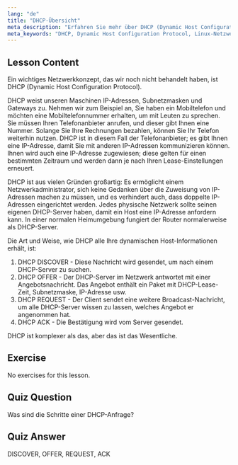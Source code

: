 ```yaml
---
lang: "de"
title: "DHCP-Übersicht"
meta_description: "Erfahren Sie mehr über DHCP (Dynamic Host Configuration Protocol) in Linux. Verstehen Sie, wie DHCP IP-Adressen zuweist und seinen vierstufigen Prozess. Beginnen Sie Ihre Linux-Netzwerkreise!"
meta_keywords: "DHCP, Dynamic Host Configuration Protocol, Linux-Netzwerk, IP-Adresse, DHCP-Tutorial, Anfänger, Leitfaden"
---
```


## Lesson Content

Ein wichtiges Netzwerkkonzept, das wir noch nicht behandelt haben, ist DHCP (Dynamic Host Configuration Protocol).

DHCP weist unseren Maschinen IP-Adressen, Subnetzmasken und Gateways zu. Nehmen wir zum Beispiel an, Sie haben ein Mobiltelefon und möchten eine Mobiltelefonnummer erhalten, um mit Leuten zu sprechen. Sie müssen Ihren Telefonanbieter anrufen, und dieser gibt Ihnen eine Nummer. Solange Sie Ihre Rechnungen bezahlen, können Sie Ihr Telefon weiterhin nutzen. DHCP ist in diesem Fall der Telefonanbieter; es gibt Ihnen eine IP-Adresse, damit Sie mit anderen IP-Adressen kommunizieren können. Ihnen wird auch eine IP-Adresse zugewiesen; diese gelten für einen bestimmten Zeitraum und werden dann je nach Ihren Lease-Einstellungen erneuert.

DHCP ist aus vielen Gründen großartig: Es ermöglicht einem Netzwerkadministrator, sich keine Gedanken über die Zuweisung von IP-Adressen machen zu müssen, und es verhindert auch, dass doppelte IP-Adressen eingerichtet werden. Jedes physische Netzwerk sollte seinen eigenen DHCP-Server haben, damit ein Host eine IP-Adresse anfordern kann. In einer normalen Heimumgebung fungiert der Router normalerweise als DHCP-Server.

Die Art und Weise, wie DHCP alle Ihre dynamischen Host-Informationen erhält, ist:

1. DHCP DISCOVER - Diese Nachricht wird gesendet, um nach einem DHCP-Server zu suchen.
2. DHCP OFFER - Der DHCP-Server im Netzwerk antwortet mit einer Angebotsnachricht. Das Angebot enthält ein Paket mit DHCP-Lease-Zeit, Subnetzmaske, IP-Adresse usw.
3. DHCP REQUEST - Der Client sendet eine weitere Broadcast-Nachricht, um alle DHCP-Server wissen zu lassen, welches Angebot er angenommen hat.
4. DHCP ACK - Die Bestätigung wird vom Server gesendet.

DHCP ist komplexer als das, aber das ist das Wesentliche.

## Exercise

No exercises for this lesson.

## Quiz Question

Was sind die Schritte einer DHCP-Anfrage?

## Quiz Answer

DISCOVER, OFFER, REQUEST, ACK
